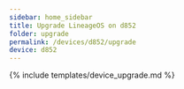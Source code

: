 ```yaml
---
sidebar: home_sidebar
title: Upgrade LineageOS on d852
folder: upgrade
permalink: /devices/d852/upgrade
device: d852
---
```

{% include templates/device_upgrade.md %}
